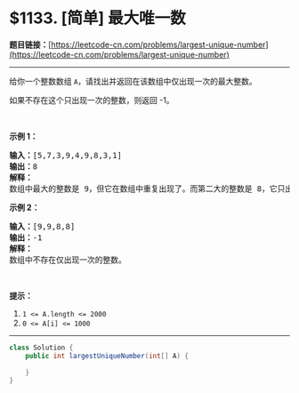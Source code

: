 # $1133. [简单] 最大唯一数

**题目链接：**[https://leetcode-cn.com/problems/largest-unique-number](https://leetcode-cn.com/problems/largest-unique-number)

---

<div class="content__1Y2H">
 <div class="notranslate">
  <p>给你一个整数数组&nbsp;<code>A</code>，请找出并返回在该数组中仅出现一次的最大整数。</p> 
  <p>如果不存在这个只出现一次的整数，则返回 -1。</p> 
  <p>&nbsp;</p> 
  <p><strong>示例 1：</strong></p> 
  <pre class="language-text"><strong>输入：</strong>[5,7,3,9,4,9,8,3,1]
<strong>输出：</strong>8
<strong>解释： </strong>
数组中最大的整数是 9，但它在数组中重复出现了。而第二大的整数是 8，它只出现了一次，所以答案是 8。
</pre> 
  <p><strong>示例 2：</strong></p> 
  <pre class="language-text"><strong>输入：</strong>[9,9,8,8]
<strong>输出：</strong>-1
<strong>解释： </strong>
数组中不存在仅出现一次的整数。
</pre> 
  <p>&nbsp;</p> 
  <p><strong>提示：</strong></p> 
  <ol> 
   <li><code>1 &lt;= A.length &lt;= 2000</code></li> 
   <li><code>0 &lt;= A[i] &lt;= 1000</code></li> 
  </ol> 
 </div>
</div>

---

```java
class Solution {
    public int largestUniqueNumber(int[] A) {
        
    }
}
```